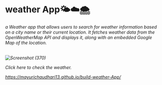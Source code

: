 <h1>weather App🌤️☁️🌨️
</h1>
<h6>a Weather app that allows users to search for weather information based on a city name or their current location. It fetches weather data from the OpenWeatherMap API and displays it, along with an embedded Google Map of the location.
<h6/> 



  
![Screenshot (370)](https://github.com/user-attachments/assets/8c588a66-0861-431f-a650-142809984595)




Click here to check the weather.


https://mayurichaudhari13.github.io/build-weather-App/

